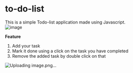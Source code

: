 # to-do-list<br>
This is a simple Todo-list application made using Javascript. <br>
![image](https://user-images.githubusercontent.com/53649320/118539682-56c4fa00-b76d-11eb-9ffd-f6767efb2567.png)
<br>

**Feature**<br>
1. Add your task<br>
2. Mark it done using a click on the task you have completed<br>
3. Remove the added task by double click on that<br>

![Uploading image.png…]()
